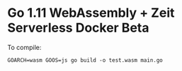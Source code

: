 # Go 1.11 WebAssembly + Zeit Serverless Docker Beta

To compile:

```
GOARCH=wasm GOOS=js go build -o test.wasm main.go
```
